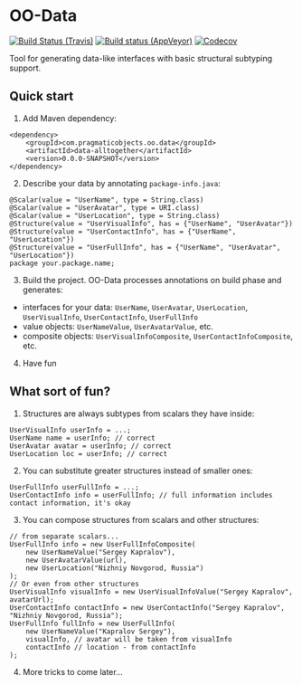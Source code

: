 # OO-Data

[![Build Status (Travis)](https://img.shields.io/travis/pragmatic-objects/oo-atom/master.svg)](https://travis-ci.org/pragmatic-objects/oo-data)
[![Build status (AppVeyor)](https://ci.appveyor.com/api/projects/status/sumvi0c7teo9oq94?svg=true)](https://ci.appveyor.com/project/skapral/oo-data)
[![Codecov](https://codecov.io/gh/pragmatic-objects/oo-atom/branch/master/graph/badge.svg)](https://codecov.io/gh/pragmatic-objects/oo-data)

Tool for generating data-like interfaces with basic structural subtyping support.

## Quick start

1. Add Maven dependency:

```
<dependency>
    <groupId>com.pragmaticobjects.oo.data</groupId>
    <artifactId>data-alltogether</artifactId>
    <version>0.0.0-SNAPSHOT</version>
</dependency>
```

2. Describe your data by annotating `package-info.java`:

```
@Scalar(value = "UserName", type = String.class)
@Scalar(value = "UserAvatar", type = URI.class)
@Scalar(value = "UserLocation", type = String.class)
@Structure(value = "UserVisualInfo", has = {"UserName", "UserAvatar"})
@Structure(value = "UserContactInfo", has = {"UserName", "UserLocation"})
@Structure(value = "UserFullInfo", has = {"UserName", "UserAvatar", "UserLocation"})
package your.package.name;
```

3. Build the project. OO-Data processes annotations on build phase and generates:
- interfaces for your data: `UserName`, `UserAvatar`, `UserLocation`, `UserVisualInfo`, `UserContactInfo`, `UserFullInfo`
- value objects: `UserNameValue`, `UserAvatarValue`, etc.
- composite objects: `UserVisualInfoComposite`, `UserContactInfoComposite`, etc.

4. Have fun

## What sort of fun?

1. Structures are always subtypes from scalars they have inside:

```
UserVisualInfo userInfo = ...;
UserName name = userInfo; // correct
UserAvatar avatar = userInfo; // correct
UserLocation loc = userInfo; // correct
```

2. You can substitute greater structures instead of smaller ones:

```
UserFullInfo userFullInfo = ...;
UserContactInfo info = userFullInfo; // full information includes contact information, it's okay
```

3. You can compose structures from scalars and other structures:

```
// from separate scalars...
UserFullInfo info = new UserFullInfoComposite(
    new UserNameValue("Sergey Kapralov"),
    new UserAvatarValue(url),
    new UserLocation("Nizhniy Novgorod, Russia")
);
// Or even from other structures
UserVisualInfo visualInfo = new UserVisualInfoValue("Sergey Kapralov", avatarUrl);
UserContactInfo contactInfo = new UserContactInfo("Sergey Kapralov", "Nizhniy Novgorod, Russia");
UserFullInfo fullInfo = new UserFullInfo(
    new UserNameValue("Kapralov Sergey"),
    visualInfo, // avatar will be taken from visualInfo
    contactInfo // location - from contactInfo
);
```

4. More tricks to come later...
